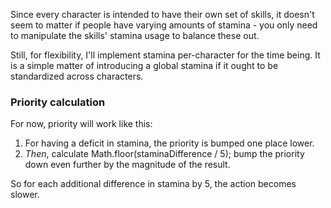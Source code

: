 Since every character is intended to have their own set of skills, it doesn't seem to matter if people have varying amounts of stamina - you only need to manipulate the skills' stamina usage to balance these out.

Still, for flexibility, I'll implement stamina per-character for the time being. It is a simple matter of introducing a global stamina if it ought to be standardized across characters.

### Priority calculation

For now, priority will work like this:

1. For having a deficit in stamina, the priority is bumped one place lower.
2. _Then_, calculate Math.floor(staminaDifference / 5); bump the priority down even further by the magnitude of the result.

So for each additional difference in stamina by 5, the action becomes slower.
